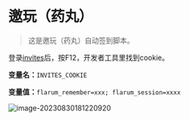 # 邀玩（药丸）

> 这是邀玩（药丸）自动签到脚本。

登录[invites](https://invites.fun/)后，按F12，开发者工具里找到cookie。

**变量名：**`INVITES_COOKIE`

**变量值：**`flarum_remember=xxx; flarum_session=xxxx`

![image-20230830181220920](C:\Users\wuban\AppData\Roaming\Typora\typora-user-images\image-20230830181220920.png)

